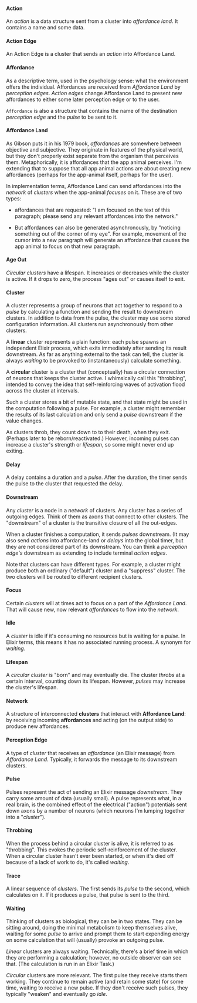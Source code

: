 #### Action

An *action* is a data structure sent from a cluster into *affordance
land*. It contains a name and some data.

#### Action Edge

An Action Edge is a cluster that sends an *action* into Affordance Land.

#### Affordance

As a descriptive term, used in the psychology sense:
what the environment offers the individual. Affordances are received from *Affordance Land* by 
*perception edges*. *Action edges* change Affordance Land to present new affordances to either
some later perception edge or to the user.

`Affordance` is also a structure that contains the name of the
destination *perception edge* and the *pulse* to be sent to it.

#### Affordance Land

As Gibson puts it in his 1979 book, *affordances* are somewhere
between objective and subjective. They originate in features of
the physical world, but they don't properly exist separate from
the organism that perceives them. Metaphorically, it is
affordances that the app animal perceives. I'm extending that to
suppose that all app animal actions are about creating new
affordances (perhaps for the app-animal itself, perhaps for the
user).

In implementation terms, Affordance Land can send affordances into the
*network* of *clusters* when the app-animal *focuses* on it. These are of two types:

* affordances that are requested: "I am focused on the text of this
paragraph; please send any relevant affordances into the network."

* But affordances can also be generated asynchronously, by "noticing
something out of the corner of my eye". For example, movement of the
cursor into a new paragraph will generate an affordance that causes
the app animal to focus on that new paragraph.

#### Age Out

*Circular clusters* have a lifespan. It increases or decreases while
the cluster is active. If it drops to zero, the process "ages out" or
causes itself to exit.

#### Cluster

A cluster represents a group of neurons that act together to respond
to a *pulse* by calculating a function and sending the result to
downstream clusters. In addition to data from the pulse, the cluster
may use some stored configuration information. All clusters run
asynchronously from other clusters. 

A **linear** cluster represents a plain function: each pulse spawns an
independent Elixir process, which exits immediately after sending its
result downstream. As far as anything external to the task can tell,
the cluster is always *waiting* to be provoked to (instantaneously)
calculate something.

A **circular** cluster is a cluster that (conceptually) has a circular
connection of neurons that keeps the cluster active. I whimsically
call this "throbbing", intended to convey the idea that
self-reinforcing waves of activation flood across the cluster at
intervals.

Such a cluster stores a bit of mutable state, and that state might be
used in the computation following a pulse. For example, a cluster
might remember the results of its last calculation and only send a
*pulse* downstream if the value changes.

As clusters throb, they count down to to their death, when they
exit. (Perhaps later to be reborn/reactivated.) However, incoming
pulses can increase a cluster's strength or *lifespan*, so some might
never end up exiting.

#### Delay 

A delay contains a duration and a *pulse*. After the duration, the
timer sends the pulse to the cluster that requested the delay.

#### Downstream

Any *cluster* is a node in a *network* of clusters. Any cluster has a
series of outgoing edges. Think of them as axons that connect to other
clusters. The "downstream" of a cluster is the transitive closure of
all the out-edges. 

When a cluster finishes a computation, it sends *pulses*
downstream. (It may also send *actions* into affordance-land or
*delays* into the global timer, but they are not considered part of
its downstream. You can think a *perception edge's* downstream as
extending to include terminal *action edges*.

Note that clusters can have different types. For example, a cluster
might produce both an ordinary ("default") cluster and a "suppress"
cluster. The two clusters will be routed to different recipient
clusters.

#### Focus

Certain *clusters* will at times act to focus on a part of the
*Affordance Land*. That will cause new, now relevant *affordances* to
flow into the *network*.

#### Idle

A *cluster* is idle if it's consuming no resources but is waiting for
a *pulse*. In Elixir terms, this means it has no associated running
process. A synonym for *waiting*.

#### Lifespan

A *circular cluster* is "born" and may eventually die. The cluster
*throbs* at a certain interval, counting down its lifespan. However,
*pulses* may increase the cluster's lifespan.

#### Network

A structure of interconnected **clusters** that interact with
**Affordance Land**: by receiving incoming **affordances** and acting
(on the output side) to produce new affordances.

#### Perception Edge

A type of *cluster* that receives an *affordance* (an Elixir message)
from *Affordance Land*. Typically, it forwards the message to its
downstream clusters.

#### Pulse

Pulses represent the act of sending an Elixir message
*downstream*. They carry some amount of data (usually small). A pulse
represents what, in a real brain, is the combined effect of the
electrical ("action") potentials sent down axons by a number of
neurons (which neurons I'm lumping together into a "*cluster*").

#### Throbbing

When the process behind a circular cluster is alive, it is referred to
as "throbbing". This evokes the periodic self-reinforcement of the
cluster. When a circular cluster hasn't ever been started, or when
it's died off because of a lack of work to do, it's called *waiting*.

#### Trace

A linear sequence of _clusters_. The first sends its *pulse* to the
second, which calculates on it. If it produces a pulse, that pulse is
sent to the third.

#### Waiting

Thinking of clusters as biological, they can be in two states. They
can be sitting around, doing the minimal metabolism to keep themselves
alive, waiting for some *pulse* to arrive and prompt them to start
expending energy on some calculation that will (usually) provoke an
outgoing pulse.

*Linear* clusters are always waiting. Technically, there's a brief
time in which they are performing a calculation; however, no outside
observer can see that. (The calculation is run in an Elixir Task.)

*Circular* clusters are more relevant. The first pulse they receive
starts them working. They continue to remain active (and retain some
state) for some time, waiting to receive a new pulse. If they don't
receive such pulses, they typically "weaken" and eventually go *idle*.
